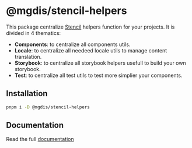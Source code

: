 # @mgdis/stencil-helpers

This package centralize [Stencil](https://stenciljs.com/) helpers function for your projects. It is divided in 4 thematics:

- **Components**: to centralize all components utils.
- **Locale**: to centralize all needeed locale utils to manage content translation.
- **Storybook**: to centralize all storybook helpers usefull to build your own storybook.
- **Test**: to centralize all test utils to test more simplier your components.

## Installation

```bash
pnpm i -D @mgdis/stencil-helpers
```

## Documentation

Read the full [documentation](./doc/README.md)

